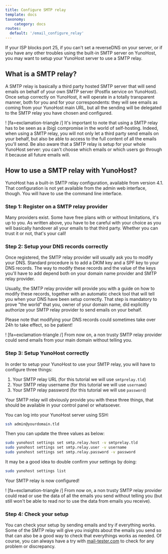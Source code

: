 ```yaml
---
title: Configure SMTP relay
template: docs
taxonomy:
    category: docs
routes:
  default: '/email_configure_relay'
---
```


If your ISP blocks port 25, if you can't set a reverseDNS on your server, or if you have any other troubles using the built-in SMTP server on YunoHost, you may want to setup your YunoHost server to use a SMTP relay.

## What is a SMTP relay?

A SMTP relay is basically a third party hosted SMTP server that will send emails on behalf of your own SMTP server (Postfix service on YunoHost).
Once setup correctly on YunoHost, it will operate in a totally transparent manner, both for you and for your correspondents: they will see emails as coming from your YunoHost main URL, but all the sending will be delegated to the SMTP relay you have chosen and configured.

! [fa=exclamation-triangle /] It's important to note that using a SMTP relay has to be seen as a (big) compromise in the world of self-hosting. Indeed, when using a SMTP relay, you will not only let a third party send emails on your behalf, but also be able to access to the full content of all the emails you'll send. Be also aware that a SMTP relay is setup for your whole YunoHost server: you can't choose which emails or which users go through it because all future emails will.

## How to use a SMTP relay with YunoHost?

YunoHost has a built-in SMTP relay configuration, available from version 4.1. That configuration is not yet available from the admin web interface, though. You will have to use the command line interface.

### Step 1: Register on a SMTP relay provider

Many providers exist. Some have free plans with or without limitations, it's up to you. As written above, you have to be careful with your choice as you will basically handover all your emails to that third party. Whether you can trust it or not, that's your call!

### Step 2: Setup your DNS records correctly

Once registered, the SMTP relay provider will usually ask you to modify your DNS.
Standard procedure is to add a DKIM key and a SPF key to your DNS records.
The way to modify these records and the value of the keys you'll have to add depend both on your domain name provider and SMTP relay provider.

Usually, the SMTP relay provider will provide you with a guide on how to modify these records, together with an automatic check tool that will tell you when your DNS have been setup correctly. That step is mandatory to prove "the world" that you, owner of your domain name, did explicitly authorize your SMTP relay provider to send emails on your behalf. 

Please note that modifying your DNS records could sometimes take over 24h to take effect, so be patient!

! [fa=exclamation-triangle /] From now on, a non trusty SMTP relay provider could send emails from your main domain without telling you.

### Step 3: Setup YunoHost correctly

In order to setup your YunoHost to use your SMTP relay, you will have to configure three things:
1. Your SMTP relay URL (for this tutorial we will use `smtprelay.tld`)
2. Your SMTP relay username (for this tutorial we will use `username`)
3. Your SMTP relay password (for this tutorial we will use `password`)

Your SMTP relay will obviously provide you with these three things, that should be available in your control panel or whatsoever.

You can log into your YunoHost server using SSH:
```bash
ssh admin@yourdomain.tld
```

Then you can update the three values as below:

```bash
sudo yunohost settings set smtp.relay.host -v smtprelay.tld
sudo yunohost settings set smtp.relay.user -v username
sudo yunohost settings set smtp.relay.password -v password
```

It may be a good idea to double confirm your settings by doing:

```bash
sudo yunohost settings list
```

Your SMTP relay is now configured!

! [fa=exclamation-triangle /] From now on, a non trusty SMTP relay provider could read or use the data of all the emails you send without telling you (but still won't be able to read nor to use the data from emails you receive).

### Step 4: Check your setup

You can check your setup by sending emails and try if everything works.
Some of the SMTP relay will give you insights about the emails you send so that can also be a good way to check that everythings works as needed.
Of course, you can always have a try with [mail-tester.com](https://www.mail-tester.com/) to check for any problem or discrepancy.
